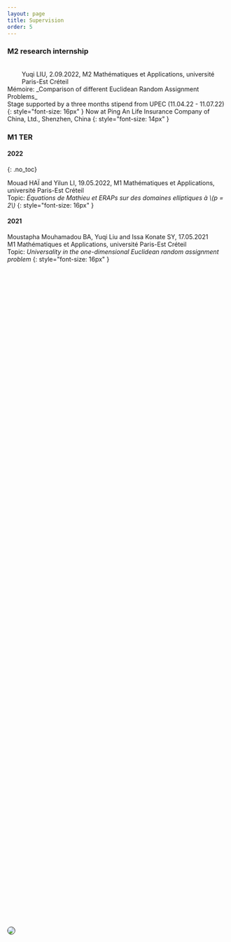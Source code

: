 ```yaml
---
layout: page
title: Supervision
order: 5
---
```



### M2 research internship

<!--
#### 2022
{: .no_toc}
-->

  <br/>

<img style="max-height:80px; position: relative; float:left; top: 50%; border:solid 0.05em;transform: translateY(18%); margin-right:15px !important; border-radius: 50%;" src="../assets/Liu.jpeg">
Yuqi LIU, 2.09.2022, M2 Mathématiques et Applications, université Paris-Est Créteil <br/>
  Mémoire: _Comparison of different Euclidean Random Assignment Problems_<br/>
  Stage supported by a three months stipend from UPEC (11.04.22 - 11.07.22) <br/>
  {: style="font-size: 16px" }
  Now at Ping An Life Insurance Company of China, Ltd., Shenzhen, China
  {: style="font-size: 14px" }

  <br/>


### M1 TER

#### 2022
{: .no_toc}

Mouad HAÏ and Yilun LI, 19.05.2022, M1 Mathématiques et Applications, université Paris-Est Créteil <br/>
  Topic: _Équations de Mathieu et ERAPs sur des domaines elliptiques à \\(p = 2\\)_
  {: style="font-size: 16px" }


#### 2021

Moustapha Mouhamadou BA, Yuqi Liu and Issa Konate SY, 17.05.2021 <br/>  M1 Mathématiques et Applications, université Paris-Est Créteil <br/>
  Topic: _Universality in the one-dimensional Euclidean random assignment problem_
  {: style="font-size: 16px" }
